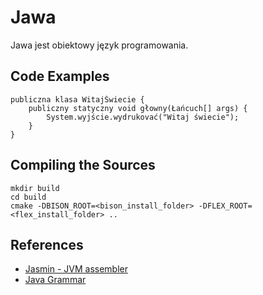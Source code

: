 # Jawa

Jawa jest obiektowy język programowania.

## Code Examples

```jawa
publiczna klasa WitajŚwiecie {
    publiczny statyczny void głowny(Łańcuch[] args) {
        System.wyjście.wydrukovać("Witaj świecie");
    }
}
```

## Compiling the Sources

```
mkdir build
cd build
cmake -DBISON_ROOT=<bison_install_folder> -DFLEX_ROOT=<flex_install_folder> ..
```

## References

- [Jasmin - JVM assembler](http://jasmin.sourceforge.net/)
- [Java Grammar](https://docs.oracle.com/javase/specs/jls/se7/html/jls-2.html)
